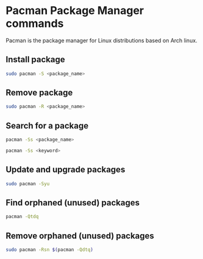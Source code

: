 # Pacman Package Manager commands
Pacman is the package manager for Linux distributions based on Arch linux.

## Install package
```bash
sudo pacman -S <package_name>
```

## Remove package
```bash
sudo pacman -R <package_name>
```

## Search for a package
```bash
pacman -Ss <package_name>
```
```bash
pacman -Ss <keyword>
```

## Update and upgrade packages
```bash
sudo pacman -Syu
```

## Find orphaned (unused) packages
```bash
pacman -Qtdq
```

## Remove orphaned (unused) packages
```bash
sudo pacman -Rsn $(pacman -Qdtq)
```
